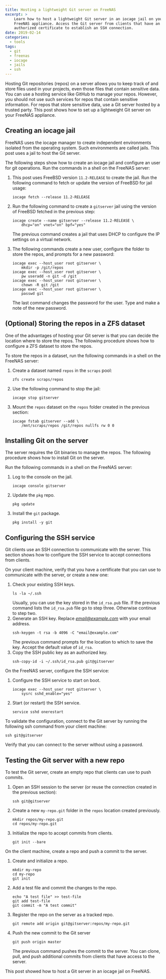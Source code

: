 ```yaml
---
title: Hosting a lightweight Git server on FreeNAS
excerpt: >
    Learn how to host a lightweight Git server in an iocage jail on your
    FreeNAS appliance. Access the Git server from clients that have an
    authorized certificate to establish an SSH connection.
date: 2019-02-14
categories:
  - tools
tags:
  - git
  - freenas
  - iocage
  - jails
  - ssh
---
```


Hosting Git repositories (repos) on a server allows you to keep track of and
store files used in your projects, even those files that contain sensitive data.
You can use a hosting service like GitHub to manage your repos. However, you
should not use such services for repos that contain sensitive information. For
repos that store sensitive data, use a Git server hosted by a trusted party.
This post shows how to set up a lightweight Git server on your FreeNAS
appliance.

## Creating an iocage jail

FreeNAS uses the iocage manager to create independent environments isolated from
the operating system. Such environments are called jails. This post uses a jail
to host the Git server.

The following steps show how to create an iocage jail and configure an user for
git operations. Run the commands in a shell on the FreeNAS server:

1. This post uses FreeBSD version `11.2-RELEASE` to create the jail. Run the
   following command to fetch or update the version of FreeBSD for jail usage:
   ```
   iocage fetch --release 11.2-RELEASE
   ```
1. Run the following command to create a `gitserver` jail using the version of
   FreeBSD fetched in the previous step:
   ```
   iocage create --name gitserver --release 11.2-RELEASE \
       dhcp="on" vnet="on" bpf="yes"
   ```

   The previous command creates a jail that uses DHCP to configure the IP
   settings on a virtual network.
1. The following commands create a new user, configure the folder to store the
   repos, and prompts for a new password:
   ```
   iocage exec --host_user root gitserver \
       mkdir -p /git/repos
   iocage exec --host_user root gitserver \
       pw useradd -n git -d /git
   iocage exec --host_user root gitserver \
       chown -R git /git
   iocage exec --host_user root gitserver \
       passwd git
   ```

   The last command changes the password for the user. Type and make a note of
   the new password.

## (Optional) Storing the repos in a ZFS dataset

One of the advantages of hosting your Git server is that you can decide the
location where to store the repos. The following procedure shows how to
configure a ZFS dataset to store the repos.

To store the repos in a dataset, run the following commands in a shell on the
FreeNAS server:

1. Create a dataset named `repos` in the `scraps` pool:
   ```
   zfs create scraps/repos
   ```
1. Use the following command to stop the jail:
   ```
   iocage stop gitserver
   ```
1. Mount the `repos` dataset on the `repos` folder created in the previous
   section:
   ```
   iocage fstab gitserver --add \
       /mnt/scraps/repos /git/repos nullfs rw 0 0
   ```

## Installing Git on the server

The server requires the Git binaries to manage the repos. The following
procedure shows how to install Git on the server.

Run the following commands in a shell on the FreeNAS server:

1. Log to the console on the jail.
   ```
   iocage console gitserver
   ```
1. Update the `pkg` repo.
   ```
   pkg update
   ```
1. Install the `git` package.
   ```
   pkg install -y git
   ```

## Configuring the SSH service

Git clients use an SSH connection to communicate with the server. This section
shows how to configure the SSH service to accept connections from clients.

On your client machine, verify that you have a certificate that you can use to
communicate with the server, or create a new one:

1. Check your existing SSH keys.
   ```
   ls -la ~/.ssh
   ```
   Usually, you can use the key stored in the `id_rsa.pub` file. If the previous
   command lists the `id_rsa.pub` file go to step three. Otherwise continue to
   step two.
1. Generate an SSH key. Replace *email@example.com* with your email address.
   ```
   ssh-keygen -t rsa -b 4096 -C "email@example.com"
   ```
   The previous command prompts for the location to which to save the key.
   Accept the default value of `id_rsa`.
1. Copy the SSH public key as an authorized key.
   ```
   ssh-copy-id -i ~/.ssh/id_rsa.pub git@gitserver
   ```

On the FreeNAS server, configure the SSH service:

1. Configure the SSH service to start on boot.
   ```
   iocage exec --host_user root gitserver \
       sysrc sshd_enable="yes"
   ```
1. Start (or restart) the SSH service.
   ```
   service sshd onerestart
   ```

To validate the configuration, connect to the Git server by running the
following ssh command from your client machine:

```
ssh git@gitserver
```
Verify that you can connect to the server without using a password.

## Testing the Git server with a new repo

To test the Git server, create an empty repo that clients can use to push
commits.

1. Open an SSH session to the server (or reuse the connection created in the
   previous section):
   ```
   ssh git@gitserver
   ```
1. Create a new `my-repo.git` folder in the `repos` location created previously.
   ```
   mkdir repos/my-repo.git
   cd repos/my-repo.git
   ```
1. Initialize the repo to accept commits from clients.
   ```
   git init --bare
   ```

On the client machine, create a repo and push a commit to the server.

1. Create and initialize a repo.
   ```
   mkdir my-repo
   cd my-repo
   git init
   ```
1. Add a test file and commit the changes to the repo.
   ```
   echo "A test file" >> test-file
   git add test-file
   git commit -m "A test commit"
   ```
1. Register the repo on the server as a tracked repo.
   ```
   git remote add origin git@gitserver:repos/my-repo.git
   ```
1. Push the new commit to the Git server
   ```
   git push origin master
   ```
   The previous command pushes the commit to the server. You can clone, pull,
   and push additional commits from clients that have access to the server.

This post showed how to host a Git server in an iocage jail on FreeNAS. 
